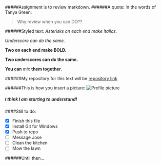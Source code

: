 

#####Assignment is to review markdown.
######A quote:
In the words of Tanya Green:
> Why review when you can DO??

######Styled text:
*Asterisks on each end make Italics.*

_Underscore can do the same._

**Two on each end make BOLD.**

__Two underscores can do the same.__

__You can__ _mix_ __them together.__

######My repository for this text will be
[repository link](https://github.com/greenteacode/1playing_w_markdown)

######This is how you insert a picture:
![Profile picture](https://cdn-photos.bloc.io/medium/2352621/Me_and_Rudy.jpg?1474985961)

##### I think I am starting to understand!
####Still to do:
- [x] Finish this file
- [x] Install Git for Windows
- [x] Push to repo
- [ ] Message Jose
- [ ] Clean the kitchen
- [ ] Mow the lawn

######Until then...
